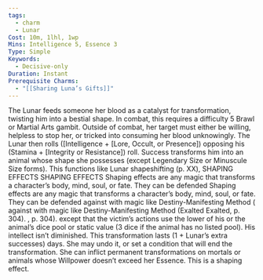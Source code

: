 ```yaml
---
tags:
  - charm
  - Lunar
Cost: 10m, 1lhl, 1wp
Mins: Intelligence 5, Essence 3
Type: Simple
Keywords:
  - Decisive-only
Duration: Instant
Prerequisite Charms:
  - "[[Sharing Luna’s Gifts]]"
---
```

The Lunar feeds someone her blood as a catalyst for transformation, twisting him into a bestial shape. In combat, this requires a difficulty 5 Brawl or Martial Arts gambit. Outside of combat, her target must either be willing, helpless to stop her, or tricked into consuming her blood unknowingly. The Lunar then rolls ([Intelligence + [Lore, Occult, or Presence]) opposing his (Stamina + [Integrity or Resistance]) roll. Success transforms him into an animal whose shape she possesses (except Legendary Size or Minuscule Size forms). This functions like Lunar shapeshifting (p. XX), SHAPING EFFECTS SHAPING EFFECTS Shaping effects are any magic that transforms a character’s body, mind, soul, or fate. They can be defended Shaping effects are any magic that transforms a character’s body, mind, soul, or fate. They can be defended against with magic like Destiny-Manifesting Method ( against with magic like Destiny-Manifesting Method (Exalted Exalted, p. 304). , p. 304). except that the victim’s actions use the lower of his or the animal’s dice pool or static value (3 dice if the animal has no listed pool). His intellect isn’t diminished. This transformation lasts (1 + Lunar’s extra successes) days. She may undo it, or set a condition that will end the transformation. She can inflict permanent transformations on mortals or animals whose Willpower doesn’t exceed her Essence. This is a shaping effect.